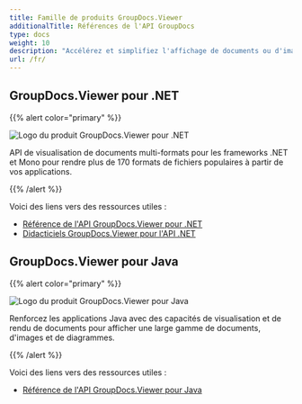 ```yaml
---
title: Famille de produits GroupDocs.Viewer
additionalTitle: Références de l'API GroupDocs
type: docs
weight: 10
description: "Accélérez et simplifiez l'affichage de documents ou d'images dans n'importe quelle application multiplateforme avec nos API natives GroupDocs.Viewer pour .NET et Java"
url: /fr/
---
```


## GroupDocs.Viewer pour .NET

{{% alert color="primary" %}} 

![Logo du produit GroupDocs.Viewer pour .NET](../gdocs_net.png)

API de visualisation de documents multi-formats pour les frameworks .NET et Mono pour rendre plus de 170 formats de fichiers populaires à partir de vos applications.

{{% /alert %}} 

Voici des liens vers des ressources utiles :

- [Référence de l'API GroupDocs.Viewer pour .NET](/viewer/fr/net/)
- [Didacticiels GroupDocs.Viewer pour l'API .NET](/tutorials/viewer/fr/net/)


## GroupDocs.Viewer pour Java

{{% alert color="primary" %}}

![Logo du produit GroupDocs.Viewer pour Java](../gdocs_java.png)

Renforcez les applications Java avec des capacités de visualisation et de rendu de documents pour afficher une large gamme de documents, d'images et de diagrammes.

{{% /alert %}}

Voici des liens vers des ressources utiles :

- [Référence de l'API GroupDocs.Viewer pour Java](/viewer/java/)
